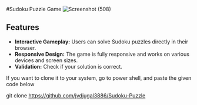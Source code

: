 #Sudoku Puzzle Game
![Screenshot (508)](https://github.com/jvdjugal3886/Sudoku-Puzzle/assets/89655571/cc6e5690-fda5-440c-b6fa-72126fda804a)

## Features

- **Interactive Gameplay:** Users can solve Sudoku puzzles directly in their browser.
- **Responsive Design:** The game is fully responsive and works on various devices and screen sizes.
- **Validation:** Check if your solution is correct.

If you want to clone it to your system, go to power shell, and paste the given code below

git clone https://github.com/jvdjugal3886/Sudoku-Puzzle
